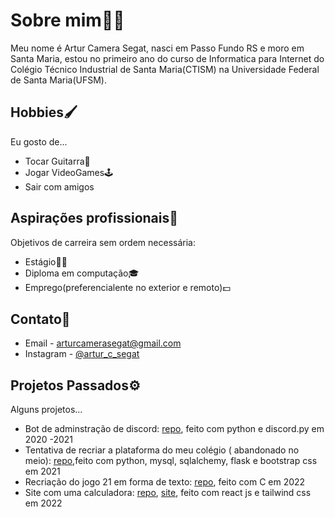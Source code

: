 # Sobre mim🙋‍♂️
 
Meu nome é Artur Camera Segat, nasci em Passo Fundo RS e moro em Santa Maria, estou no primeiro ano do curso de Informatica para Internet do Colégio Técnico Industrial de Santa Maria(CTISM) na Universidade Federal de Santa Maria(UFSM).
 
 ## Hobbies🖌️
 
 Eu gosto de...
 
 - Tocar Guitarra🎸
 - Jogar VideoGames🕹️ 
 - Sair com amigos

## Aspirações profissionais💼

Objetivos de carreira sem ordem necessária:

- Estágio🧑‍🏭
- Diploma em computação🎓
- Emprego(preferencialente no exterior e  remoto)💵

## Contato📢

- Email - <arturcamerasegat@gmail.com>
- Instagram - [@artur_c_segat](https://www.instagram.com/artur_c_segat/)

## Projetos Passados⚙️

Alguns projetos...

- Bot de adminstração de discord: [repo](https://github.com/ArturCSegat/PeConcoBot-V2.0), feito com python e discord.py em 2020 -2021
- Tentativa de recriar a plataforma do meu colégio ( abandonado no meio): [repo](https://github.com/ArturCSegat/PlataCopia),feito com python, mysql, sqlalchemy, flask e bootstrap css em 2021
- Recriação do jogo 21 em forma de texto: [repo](https://github.com/ArturCSegat/BlackJackC), feito com C em 2022
- Site com uma calculadora: [repo](https://github.com/ArturCSegat/CalcReact), [site](https://calc-site.herokuapp.com), feito com react js e tailwind css em 2022
